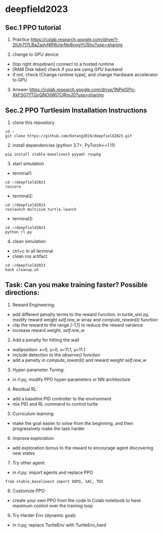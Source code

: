 # deepfield2023

## Sec.1 PPO tutorial
1. Practice
https://colab.research.google.com/drive/1-2IUh717LBaZadyNRWJgrNp8nggYUShu?usp=sharing

2. change to GPU device
- [top right dropdown] connect to a hosted runtime
- [RAM Disk label] check if you are using GPU backend
- if not, check [Change runtime type], and change Hardware accelerator to GPU

3. Answer
https://colab.research.google.com/drive/1NPeIGPo-XkFSGTfTQyQNOjlWI7CjRmJD?usp=sharing


## Sec.2 PPO Turtlesim Installation Instructions
1. clone this repository
```
cd ~
git clone https://github.com/Ootang2019/deepfield2023.git
```

2. install dependencies (python 3.7+, PyTorch>=1.11)
```
pip install stable-baselines3 pyyaml rospkg
```

3. start simulation 
- terminal1:
```
cd ~/deepfield2023
roscore
```
- terminal2:
```
cd ~/deepfield2023
roslaunch multisim_turtle.launch
```
- terminal3:
```
cd ~/deepfield2023
python rl.py
```

4. clean simulation
- ctrl+c in all terminal
- clean ros artifact
```
cd ~/deepfield2023
bash cleanup.sh
```

## Task: Can you make training faster? Possible directions:
1. Reward Engineering: 
- add different penalty terms to the reward function: in turtle_sim.py, modify reward weight *self.rew_w* array and *compute_reward()* function
- clip the reward to the range [-1,1] to reduce the reward variance
- increase reward weight, *self.rew_w* 

2. Add a penalty for hitting the wall
- wallposition: x=0, y=0, x=11.1, y=11.1
- include detection to the *observe()* function
- add a penalty in *compute_reward()* and reward weight *self.rew_w*

3. Hyper-parameter Tuning: 
- in rl.py, modify PPO hyper-parameters or NN architecture

4. Residual RL:
- add a baseline PID controller to the environment
- mix PID and RL command to control turtle

5. Curriculum learning: 
- make the goal easier to solve from the beginning, and then progressively make the task harder

6. Improve exploration:
- add exploration bonus to the reward to encourage agent discovering new states

7. Try other agent:
- in *rl.py*, import agents and replace PPO 
```
from stable_baselines3 import DDPG, SAC, TD3
```

8. Customize PPO:
- create your own PPO from the code in Colab notebook to have maximum control over the training loop

9. Try Harder Env (dynamic goal):
- in rl.py, replace TurtleEnv with TurtleEnv_hard
